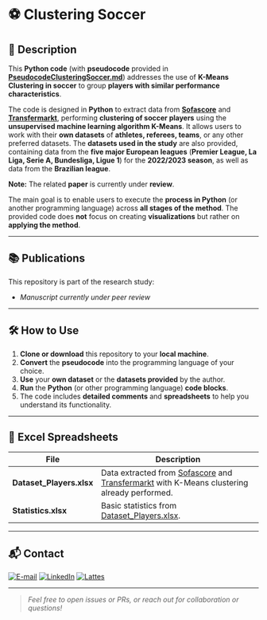 # ⚽ Clustering Soccer

## 📝 Description

This **Python code** (with **pseudocode** provided in [**PseudocodeClusteringSoccer.md**](PseudocodeClusteringSoccer.md)) addresses the use of **K-Means Clustering in soccer** to group **players with similar performance characteristics**.

The code is designed in **Python** to extract data from [**Sofascore**](https://sofascore.com/) and [**Transfermarkt**](https://www.transfermarkt.com/), performing **clustering of soccer players** using the **unsupervised machine learning algorithm K-Means**. It allows users to work with their **own datasets** of **athletes, referees, teams**, or any other preferred datasets. The **datasets used in the study** are also provided, containing data from the **five major European leagues** (**Premier League, La Liga, Serie A, Bundesliga, Ligue 1**) for the **2022/2023 season**, as well as data from the **Brazilian league**.

**Note:** The related **paper** is currently under **review**.

The main goal is to enable users to execute the **process in Python** (or another programming language) across **all stages of the method**. The provided code does **not** focus on creating **visualizations** but rather on **applying the method**.

---

## 📚 Publications

This repository is part of the research study:

-  *Manuscript currently under peer review*
---

## 🛠️ How to Use

1. **Clone or download** this repository to your **local machine**.  
2. **Convert** the **pseudocode** into the programming language of your choice.  
3. **Use** your **own dataset** or the **datasets provided** by the author.  
4. **Run** the **Python** (or other programming language) **code blocks**.  
5. The code includes **detailed comments** and **spreadsheets** to help you understand its functionality.  

---

## 📁 Excel Spreadsheets

| File                   | Description                                                                           |
|------------------------|---------------------------------------------------------------------------------------|
| **Dataset_Players.xlsx** | Data extracted from [Sofascore](https://sofascore.com/) and [Transfermarkt](https://www.transfermarkt.com/) with K-Means clustering already performed. |
| **Statistics.xlsx**      | Basic statistics from [Dataset_Players.xlsx](Dataset_Players.xlsx).                  |

---

## 📬 Contact

<a href="mailto:matheusc_pereira@hotmail.com"><img src="https://img.shields.io/badge/E--mail-0078D4?style=for-the-badge&logo=microsoft-outlook&logoColor=white" alt="E-mail"/></a>
<a href="https://www.linkedin.com/in/matheuscostapereira/"><img src="https://img.shields.io/badge/LinkedIn-0A66C2?style=for-the-badge&logo=linkedin&logoColor=white" alt="LinkedIn"/></a>
<a href="https://lattes.cnpq.br/7025666927284220"><img src="https://img.shields.io/badge/Lattes-4169E1?style=for-the-badge&logoColor=white" alt="Lattes"/></a>

---

> _Feel free to open issues or PRs, or reach out for collaboration or questions!_
